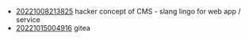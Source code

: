 - [20221008213825](/zet/20221008213825/README.md) hacker concept of CMS - slang lingo for web app / service
- [20221015004916](/zet/20221015004916/README.md) gitea
